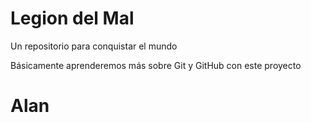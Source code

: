# Legion del Mal
Un repositorio para conquistar el mundo

Básicamente aprenderemos más sobre Git y GitHub con este proyecto


# Alan

